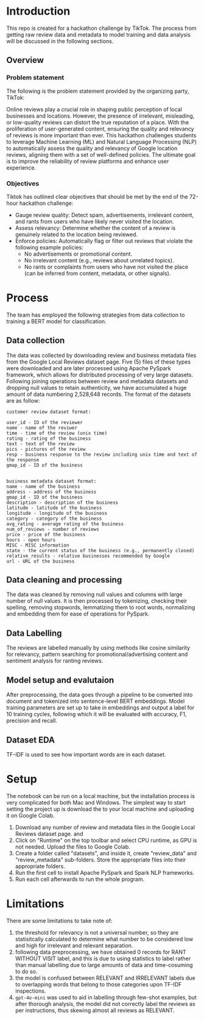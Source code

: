 # Introduction

This repo is created for a hackathon challenge by TikTok. The process from getting raw review data and metadata to model training and data analysis will be discussed in the following sections.

## Overview

### Problem statement

The following is the problem statement provided by the organizing party, TikTok:

Online reviews play a crucial role in shaping public perception of local businesses and locations. However, the presence of irrelevant, misleading, or low-quality reviews can distort the true reputation of a place. With the proliferation of user-generated content, ensuring the quality and relevancy of reviews is more important than ever. This hackathon challenges students to leverage Machine Learning (ML) and Natural Language Processing (NLP) to automatically assess the quality and relevancy of Google location reviews, aligning them with a set of well-defined policies. The ultimate goal is to improve the reliability of review platforms and enhance user experience.


### Objectives

Tiktok has outlined clear objectives that should be met by the end of the 72-hour hackathon challenge:

- Gauge review quality: Detect spam, advertisements, irrelevant content, and rants from users who have likely never visited the location.
- Assess relevancy: Determine whether the content of a review is genuinely related to the location being reviewed.
- Enforce policies: Automatically flag or filter out reviews that violate the following example policies:
  - No advertisements or promotional content.
  - No irrelevant content (e.g., reviews about unrelated topics).
  - No rants or complaints from users who have not visited the place (can be inferred from content, metadata, or other signals).


# Process

The team has employed the following strategies from data collection to training a BERT model for classification.

## Data collection

The data was collected by downloading review and business metadata files from the Google Local Reviews dataset page. Five (5) files of these types were downloaded and are later processed using Apache PySpark framework, which allows for distributed processing of very large datasets. Following joining operations between review and metadata datasets and dropping null values to retain authenticity, we have accumulated a huge amount of data numbering 2,528,648 records. The format of the datasets are as follow:

```
customer review dataset format:

user_id - ID of the reviewer
name - name of the reviwer
time - time of the review (unix time)
rating - rating of the business
text - text of the review
pics - pictures of the review
resp - business response to the review including unix time and text of the response
gmap_id - ID of the business


business metadata dataset format:
name - name of the business
address - address of the business
gmap_id - ID of the business
description - description of the business
latitude - latitude of the business
longitude - longitude of the business
category - category of the business
avg_rating - average rating of the business
num_of_reviews - number of reviews
price - price of the business
hours - open hours
MISC - MISC information
state - the current status of the business (e.g., permanently closed)
relative_results - relative businesses recommended by Google
url - URL of the business
```



## Data cleaning and processing

The data was cleaned by removing null values and columns with large number of null values. It is then processed by tokenizing, checking their spelling, removing stopwords, lemmatizing them to root words, normalizing and embedding them for ease of operations for PySpark.

## Data Labelling

The reviews are labelled manually by using methods like cosine similarity for relevancy, pattern searching for promotional/advertising content and sentiment analysis for ranting reviews.

## Model setup and evalutaion

After preprocessing, the data goes through a pipeline to be converted into document and tokenized into sentence-level BERT embeddings. Model training parameters are set up to take in embeddings and output a label for 10 training cycles, following which it will be evaluated with accuracy, F1, precision and recall. 

## Dataset EDA

TF-IDF is used to see how important words are in each dataset. 


# Setup

The notebook can be run on a local machine, but the installation process is very complicated for both Mac and Windows. The simplest way to start setting the project up is download the to your local machine and uploading it on Google Colab.

1. Download any number of review and metadata files in the Google Local Reviews dataset page. and 
2. Click on "Runtime" on the top toolbar and select CPU runtime, as GPU is not needed. Upload the files to Google Colab.
3. Create a folder called "datasets", and inside it, create "review_data" and "review_metadata" sub-folders. Store the appropriate files into their appropriate folders.
4. Run the first cell to install Apache PySpark and Spark NLP frameworks.
5. Run each cell afterwards to run the whole program.



# Limitations

There are some limitations to take note of:
1. the threshold for relevancy is not a universal number, so they are statisitcally calculated to determine what number to be considered low and high for irrelevant and relevant separation.
2. following data preprocessing, we have obtained 0 records for RANT WITHOUT VISIT label, and this is due to using statistics to label rather than manual labelling due to large amounts of data and time-cosuming to do so.
3. the model is confused between RELEVANT and IRRELEVANT labels due to overlapping words that belong to those categories upon TF-IDF inspections.
4. `gpt-4o-mini` was used to aid in labelling through few-shot examples, but after thorough analysis, the model did not correctly label the reviews as per instructions, thus skewing almost all reviews as RELEVANT. 